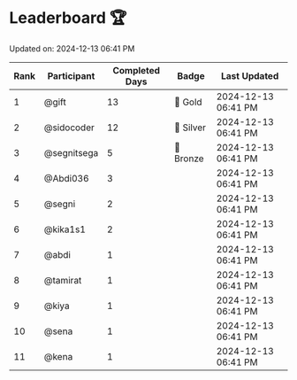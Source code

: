 # Leaderboard 🏆

Updated on: 2024-12-13 06:41 PM

| Rank | Participant       | Completed Days | Badge      | Last Updated         |
|------|-------------------|----------------|------------|----------------------|
| 1    | @gift             | 13             | 🏅 Gold     | 2024-12-13 06:41 PM |
| 2    | @sidocoder        | 12             | 🥈 Silver   | 2024-12-13 06:41 PM |
| 3    | @segnitsega       | 5              | 🥉 Bronze   | 2024-12-13 06:41 PM |
| 4    | @Abdi036          | 3              |            | 2024-12-13 06:41 PM |
| 5    | @segni            | 2              |            | 2024-12-13 06:41 PM |
| 6    | @kika1s1          | 2              |            | 2024-12-13 06:41 PM |
| 7    | @abdi             | 1              |            | 2024-12-13 06:41 PM |
| 8    | @tamirat          | 1              |            | 2024-12-13 06:41 PM |
| 9    | @kiya             | 1              |            | 2024-12-13 06:41 PM |
| 10   | @sena             | 1              |            | 2024-12-13 06:41 PM |
| 11   | @kena             | 1              |            | 2024-12-13 06:41 PM |
